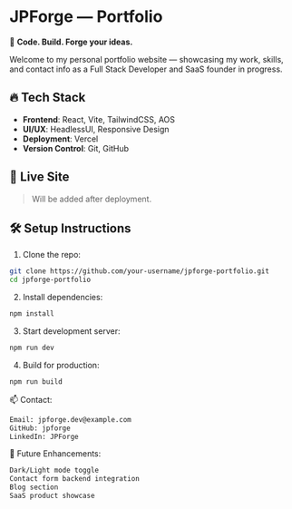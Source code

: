 # JPForge — Portfolio

🚀 **Code. Build. Forge your ideas.**

Welcome to my personal portfolio website — showcasing my work, skills, and contact info as a Full Stack Developer and SaaS founder in progress.

## 🔥 Tech Stack

- **Frontend**: React, Vite, TailwindCSS, AOS
- **UI/UX**: HeadlessUI, Responsive Design
- **Deployment**: Vercel
- **Version Control**: Git, GitHub

## 🔗 Live Site

> Will be added after deployment.

## 🛠️ Setup Instructions

1. Clone the repo:
```bash
git clone https://github.com/your-username/jpforge-portfolio.git
cd jpforge-portfolio
```

2. Install dependencies:
```bash
npm install
```

3. Start development server:
```bash
npm run dev
```

4. Build for production:
```bash
npm run build
```

📫 Contact:
```bash
Email: jpforge.dev@example.com
GitHub: jpforge
LinkedIn: JPForge
```

🧪 Future Enhancements:
```bash
Dark/Light mode toggle
Contact form backend integration
Blog section
SaaS product showcase
```
